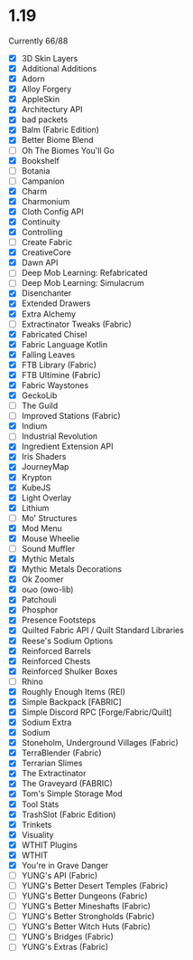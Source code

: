 # 1.19

Currently 66/88

- [x] 3D Skin Layers
- [x] Additional Additions
- [x] Adorn
- [x] Alloy Forgery
- [x] AppleSkin
- [x] Architectury API
- [x] bad packets
- [x] Balm (Fabric Edition)
- [x] Better Biome Blend
- [ ] Oh The Biomes You'll Go
- [x] Bookshelf
- [ ] Botania
- [ ] Campanion
- [x] Charm
- [x] Charmonium
- [x] Cloth Config API
- [x] Continuity
- [x] Controlling
- [ ] Create Fabric
- [x] CreativeCore
- [x] Dawn API
- [ ] Deep Mob Learning: Refabricated
- [ ] Deep Mob Learning: Simulacrum
- [x] Disenchanter
- [x] Extended Drawers
- [x] Extra Alchemy
- [ ] Extractinator Tweaks (Fabric)
- [x] Fabricated Chisel
- [x] Fabric Language Kotlin
- [x] Falling Leaves
- [x] FTB Library (Fabric)
- [x] FTB Ultimine (Fabric)
- [x] Fabric Waystones
- [x] GeckoLib
- [ ] The Guild
- [ ] Improved Stations (Fabric)
- [x] Indium
- [ ] Industrial Revolution
- [x] Ingredient Extension API
- [x] Iris Shaders
- [x] JourneyMap
- [x] Krypton
- [x] KubeJS
- [x] Light Overlay
- [x] Lithium
- [ ] Mo' Structures
- [x] Mod Menu
- [x] Mouse Wheelie
- [ ] Sound Muffler
- [x] Mythic Metals
- [x] Mythic Metals Decorations
- [x] Ok Zoomer
- [x] oωo (owo-lib)
- [x] Patchouli
- [x] Phosphor
- [x] Presence Footsteps
- [x] Quilted Fabric API / Quilt Standard Libraries
- [x] Reese's Sodium Options
- [x] Reinforced Barrels
- [x] Reinforced Chests
- [x] Reinforced Shulker Boxes
- [ ] Rhino
- [x] Roughly Enough Items (REI)
- [x] Simple Backpack [FABRIC]
- [x] Simple Discord RPC [Forge/Fabric/Quilt]
- [x] Sodium Extra
- [x] Sodium
- [x] Stoneholm, Underground Villages (Fabric)
- [x] TerraBlender (Fabric)
- [x] Terrarian Slimes
- [x] The Extractinator
- [x] The Graveyard (FABRIC)
- [x] Tom's Simple Storage Mod
- [x] Tool Stats
- [x] TrashSlot (Fabric Edition)
- [x] Trinkets
- [x] Visuality
- [x] WTHIT Plugins
- [x] WTHIT
- [x] You're in Grave Danger
- [ ] YUNG's API (Fabric)
- [ ] YUNG's Better Desert Temples (Fabric)
- [ ] YUNG's Better Dungeons (Fabric)
- [ ] YUNG's Better Mineshafts (Fabric)
- [ ] YUNG's Better Strongholds (Fabric)
- [ ] YUNG's Better Witch Huts (Fabric)
- [ ] YUNG's Bridges (Fabric)
- [ ] YUNG's Extras (Fabric)
